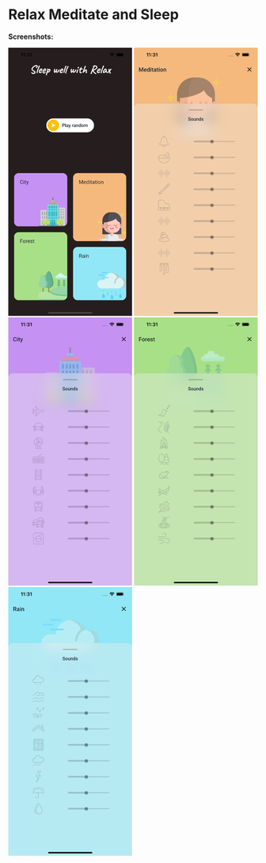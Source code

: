 # Relax Meditate and Sleep
**Screenshots:**
<p float="center">
  <img src="art/screen01.png" width="250" />
  <img src="art/screen02.png" width="250" />
  <img src="art/screen03.png" width="250" />
  <img src="art/screen04.png" width="250" />
  <img src="art/screen05.png" width="250" />
</p>
<a href='https://play.google.com/store/apps/details?id=com.vipulasri.relax'/>

